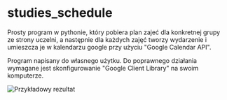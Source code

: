 # studies_schedule

Prosty program w pythonie, który pobiera plan zajeć dla konkretnej grupy ze strony uczelni, 
a następnie dla każdych zajęć tworzy wydarzenie i umieszcza je w kalendarzu google przy użyciu "Google Calendar API".

Program napisany do własnego użytku. Do poprawnego działania wymagane jest skonfigurowanie "Google Client Library" na swoim komputerze.


![Przykładowy rezultat](/images/calendar.png)
